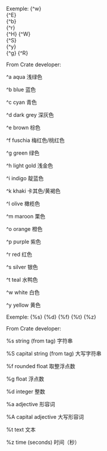 Exemple:
{^w}	
{^E}	
{^b}	
{^r}	
{^H}
{^W}	
{^S}	
{^y}	
{^g}
{^R}

From Crate developer:

^a	aqua	浅绿色

^b	blue	蓝色

^c	cyan	青色

^d	dark grey	深灰色

^e	brown	棕色

^f	fuschia	梅红色/桃红色

^g	green	绿色

^h	light gold	浅金色

^i	indigo	靛蓝色

^k	khaki	卡其色/黄褐色

^l	olive	橄榄色

^m	maroon	栗色

^o	orange	橙色

^p	purple	紫色

^r	red	红色

^s	silver	银色

^t	teal	水鸭色

^w	white	白色

^y	yellow	黄色

Exemple:
{%s}
{%d}
{%f}
{%t}
{%z}

From Crate developer:

%s	string (from tag)	字符串

%S	capital string (from tag)	大写字符串

%f	rounded float	取整浮点数

%g	float	浮点数

%d	integer	整数

%a	adjective	形容词

%A	capital adjective	大写形容词

%t	text	文本

%z	time (seconds)	时间（秒）
